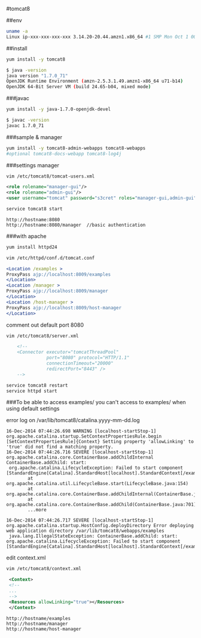 #tomcat8

##env
```bash
uname -a
Linux ip-xxx-xxx-xxx-xxx 3.14.20-20.44.amzn1.x86_64 #1 SMP Mon Oct 1 00:00:00 UTC 2014 x86_64 x86_64 x86_64 GNU/Linux
```

##install
```bash
yum install -y tomcat8 
```

```bash
$ java -version
java version "1.7.0_71"
OpenJDK Runtime Environment (amzn-2.5.3.1.49.amzn1-x86_64 u71-b14)
OpenJDK 64-Bit Server VM (build 24.65-b04, mixed mode)
```

###javac
```bash
yum install -y java-1.7.0-openjdk-devel
```

```bash
$ javac -version
javac 1.7.0_71
```

###sample & manager
```bash
yum install -y tomcat8-admin-webapps tomcat8-webapps
#optional tomcat8-docs-webapp tomcat8-log4j
```

###settings manager
```bash
vim /etc/tomcat8/tomcat-users.xml
```

```xml
<role rolename="manager-gui"/>
<role rolename="admin-gui"/>
<user username="tomcat" password="s3cret" roles="manager-gui,admin-gui"/>
```
```bash
service tomcat8 start
```
```
http://hostname:8080
http://hostname:8080/manager  //basic authentication
```
###with apache
```bash
yum install httpd24
```

```bash
vim /etc/httpd/conf.d/tomcat.conf
```

```apache
<Location /examples >
ProxyPass ajp://localhost:8009/examples
</Location>
<Location /manager >
ProxyPass ajp://localhost:8009/manager
</Location>
<Location /host-manager >
ProxyPass ajp://localhost:8009/host-manager
</Location>
```

comment out default port 8080
```bash
vim /etc/tomcat8/server.xml
```
```xml
    <!--
    <Connector executor="tomcatThreadPool"
               port="8080" protocol="HTTP/1.1"
               connectionTimeout="20000"
               redirectPort="8443" />
    -->
```

```bash
service tomcat8 restart
service httpd start
```
###To be able to access examples/
you can't access to examples/ when using default settings

error log on /var/lib/tomcat8/catalina.yyyy-mm-dd.log
```
16-Dec-2014 07:44:26.698 WARNING [localhost-startStop-1] org.apache.catalina.startup.SetContextPropertiesRule.begin [SetContextPropertiesRule]{Context} Setting property 'allowLinking' to 'true' did not find a matching property.
16-Dec-2014 07:44:26.716 SEVERE [localhost-startStop-1] org.apache.catalina.core.ContainerBase.addChildInternal ContainerBase.addChild: start:
 org.apache.catalina.LifecycleException: Failed to start component [StandardEngine[Catalina].StandardHost[localhost].StandardContext[/examples]]
        at org.apache.catalina.util.LifecycleBase.start(LifecycleBase.java:154)
        at org.apache.catalina.core.ContainerBase.addChildInternal(ContainerBase.java:725)
        at org.apache.catalina.core.ContainerBase.addChild(ContainerBase.java:701)
        ...more
        
16-Dec-2014 07:44:26.717 SEVERE [localhost-startStop-1] org.apache.catalina.startup.HostConfig.deployDirectory Error deploying web application directory /var/lib/tomcat8/webapps/examples
 java.lang.IllegalStateException: ContainerBase.addChild: start: org.apache.catalina.LifecycleException: Failed to start component [StandardEngine[Catalina].StandardHost[localhost].StandardContext[/examples]]
```
edit context.xml

```bash
vim /etc/tomcat8/context.xml
```
```xml
 <Context>
 <!--
 ...
 -->
 <Resources allowLinking="true"></Resources>
 </Context>
 ```

```
http://hostname/examples
http://hostname/manager
http://hostname/host-manager
```
